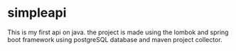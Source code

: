 # simpleapi
This is my first api on java.
the project is made using the lombok and spring boot framework
using postgreSQL database and maven project collector.

